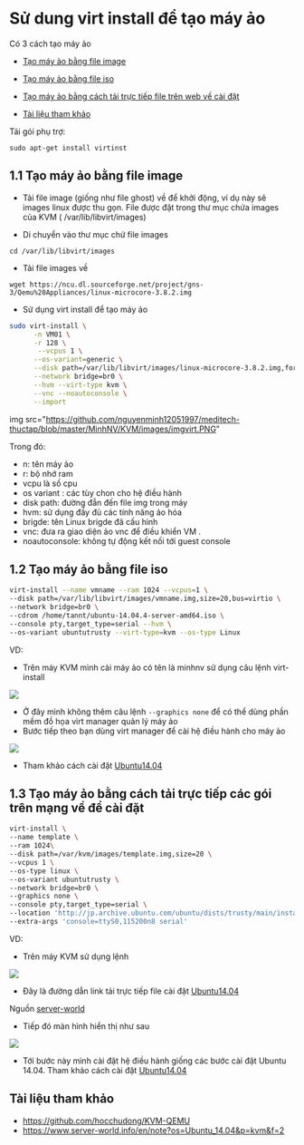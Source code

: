 # Sử dung virt install để tạo máy ảo 

Có 3 cách tạo máy ảo 
 
- [Tạo máy ảo bằng file image](#img)

- [Tạo máy ảo bằng file iso](#iso)

- [Tạo máy ảo bằng cách tải trực tiếp file trên web về cài đặt](#web) 

- [Tài liệu tham khảo](#tailieu)

Tải gói phụ trợ: 

```sudo apt-get install virtinst```

<a name=imd></a>
## 1.1 Tạo máy ảo bằng file image 

- Tải file image (giống như file ghost) về để khởi động, ví dụ này sẽ images linux được thu gọn. File được đặt trong thư mục chứa images của KVM ( /var/lib/libvirt/images)

- Di chuyển vào thư mục chứ file images

``cd /var/lib/libvirt/images``

- Tải file images về 

``wget https://ncu.dl.sourceforge.net/project/gns-3/Qemu%20Appliances/linux-microcore-3.8.2.img``

- Sử dụng virt install để tạo máy ảo 

```sh 
sudo virt-install \
      -n VM01 \
      -r 128 \
       --vcpus 1 \
      --os-variant=generic \
      --disk path=/var/lib/libvirt/images/linux-microcore-3.8.2.img,format=qcow2,bus=virtio,cache=none \
      --network bridge=br0 \
      --hvm --virt-type kvm \
      --vnc --noautoconsole \
      --import
```
img src="https://github.com/nguyenminh12051997/meditech-thuctap/blob/master/MinhNV/KVM/images/imgvirt.PNG"

Trong đó:

- n: tên máy ảo
- r: bộ nhớ ram
- vcpu là số cpu
- os variant : các tùy chon cho hệ điều hành
- disk path: đường đẫn đến file img trong máy
- hvm: sử dụng đầy đủ các tính năng ảo hóa
- brigde: tên Linux brigde đã cấu hình
- vnc: đưa ra giao diện ảo vnc để điều khiển VM .
- noautoconsole: không tự động kết nối tới guest console

<a name=iso></a>
## 1.2 Tạo máy ảo bằng file iso 

```sh 
virt-install --name vmname --ram 1024 --vcpus=1 \
--disk path=/var/lib/libvirt/images/vmname.img,size=20,bus=virtio \
--network bridge=br0 \
--cdrom /home/tannt/ubuntu-14.04.4-server-amd64.iso \
--console pty,target_type=serial --hvm \
--os-variant ubuntutrusty --virt-type=kvm --os-type Linux
```
VD: 
- Trên máy KVM mình cài máy ảo có tên là minhnv sử dụng câu lệnh virt-install

<img src="https://github.com/nguyenminh12051997/meditech-thuctap/blob/master/MinhNV/KVM/images/virt(iso).PNG?raw=true">

- Ở đây mình không thêm câu lệnh ``--graphics none`` để có thể dùng phần mềm đồ họa virt manager quản lý máy ảo 
- Bước tiếp theo bạn dùng virt manager để cài hệ điều hành cho máy ảo

<img src="https://github.com/nguyenminh12051997/meditech-thuctap/blob/master/MinhNV/KVM/images/virtisso.PNG?raw=true">

- Tham khảo cách cài đặt <a href="https://github.com/nguyenminh12051997/MediTech/blob/master/install_ubuntu_server.md">Ubuntu14.04</a>


<a name=web></a>
## 1.3 Tạo máy ảo bằng cách tải trực tiếp các gói trên mạng về để cài đặt

```sh
virt-install \
--name template \
--ram 1024\
--disk path=/var/kvm/images/template.img,size=20 \
--vcpus 1 \
--os-type linux \
--os-variant ubuntutrusty \
--network bridge=br0 \
--graphics none \
--console pty,target_type=serial \
--location 'http://jp.archive.ubuntu.com/ubuntu/dists/trusty/main/installer-amd64/' \
--extra-args 'console=ttyS0,115200n8 serial'
```
VD: 
- Trên máy KVM sử dụng lệnh

<img src="https://github.com/nguyenminh12051997/meditech-thuctap/blob/master/MinhNV/KVM/images/virtdown.PNG?raw=true">

- Đây là đường dẫn link tải trực tiếp file cài đặt <a href="http://jp.archive.ubuntu.com/ubuntu/dists/trusty/main/installer-amd64/">Ubuntu14.04</a>

Nguồn  <a href="https://www.server-world.info/en/note?os=Ubuntu_14.04&p=kvm&f=2">server-world</a>

- Tiếp đó màn hình hiển thị như sau 

<img src="https://github.com/nguyenminh12051997/meditech-thuctap/blob/master/MinhNV/KVM/images/virtdownss.PNG?raw=true">

- Tới bước này mình cài đặt hệ điều hành giống các bước cài đặt Ubuntu 14.04. Tham khảo cách cài đặt <a href="https://github.com/nguyenminh12051997/MediTech/blob/master/install_ubuntu_server.md">Ubuntu14.04</a>

<a name=tailieu></a>
## Tài liệu tham khảo

- https://github.com/hocchudong/KVM-QEMU
- https://www.server-world.info/en/note?os=Ubuntu_14.04&p=kvm&f=2


